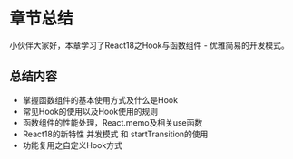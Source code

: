 # 章节总结

小伙伴大家好，本章学习了React18之Hook与函数组件 - 优雅简易的开发模式。

## 总结内容

- 掌握函数组件的基本使用方式及什么是Hook
- 常见Hook的使用以及Hook使用的规则
- 函数组件的性能处理，React.memo及相关use函数
- React18的新特性 并发模式 和 startTransition的使用
- 功能复用之自定义Hook方式
